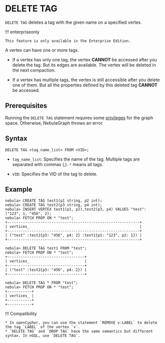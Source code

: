 # DELETE TAG

`DELETE TAG` deletes a tag with the given name on a specified vertex.

!!! enterpriseonly

    This feature is only available in the Enterprise Edition.

A vertex can have one or more tags.

- If a vertex has only one tag, the vertex **CANNOT** be accessed after you delete the tag. But its edges are available. The vertex will be deleted in the next compaction.

- If a vertex has multiple tags, the vertex is still accessible after you delete one of them. But all the properties defined by this deleted tag **CANNOT** be accessed.

## Prerequisites

Running the `DELETE TAG` statement requires some [privileges](../../7.data-security/1.authentication/3.role-list.md) for the graph space. Otherwise, NebulaGraph throws an error.

## Syntax

```ngql
DELETE TAG <tag_name_list> FROM <VID>;
```

- `tag_name_list`: Specifies the name of the tag. Multiple tags are separated with commas (,). `*` means all tags.

- `VID`: Specifies the VID of the tag to delete.

## Example

```ngql
nebula> CREATE TAG test1(p1 string, p2 int);
nebula> CREATE TAG test2(p3 string, p4 int);
nebula> INSERT VERTEX test1(p1, p2),test2(p3, p4) VALUES "test":("123", 1, "456", 2);
nebula> FETCH PROP ON * "test";
+------------------------------------------------------------+
| vertices_                                                  |
+------------------------------------------------------------+
| ("test" :test2{p3: "456", p4: 2} :test1{p1: "123", p2: 1}) |
+------------------------------------------------------------+

nebula> DELETE TAG test1 FROM "test";
nebula> FETCH PROP ON * "test";
+-----------------------------------+
| vertices_                         |
+-----------------------------------+
| ("test" :test2{p3: "456", p4: 2}) |
+-----------------------------------+

nebula> DELETE TAG * FROM "test";
nebula> FETCH PROP ON * "test";
+-----------+
| vertices_ |
+-----------+
+-----------+
```

!!! Compatibility

    * In openCypher, you can use the statement `REMOVE v:LABEL` to delete the tag `LABEL` of the vertex `v`.
    * `DELETE TAG` and `DROP TAG` have the same semantics but different syntax. In nGQL, use `DELETE TAG`.
